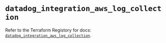 # `datadog_integration_aws_log_collection`

Refer to the Terraform Registory for docs: [`datadog_integration_aws_log_collection`](https://registry.terraform.io/providers/datadog/datadog/3.24.0/docs/resources/integration_aws_log_collection).
